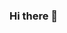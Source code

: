 ### Hi there 👋

<!--
**Priyankabolem/Priyankabolem** is a ✨ _special_ ✨ repository because its `README.md` (this file) appears on your GitHub profile.

Here are some ideas to get you started:

- 🔭 I’m currently working on Northwest Missouri State University
- 🌱 I’m currently learning Web apps
- 👯 I’m looking to collaborate on ...
- 🤔 I’m looking for help with ...
- 💬 Ask me about ...
- 📫 How to reach me: https://www.linkedin.com/in/priya-b-66763041/
- 😄 Pronouns: ...
- ⚡ Fun fact: A shrimp's heart is in its head.
-->
